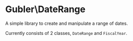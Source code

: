 # Gubler\DateRange

A simple library to create and manipulate a range of dates.

Currently consists of 2 classes, `DateRange` and `FiscalYear`.

